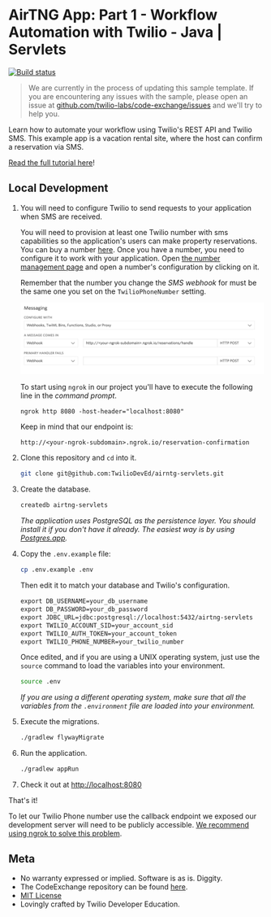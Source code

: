 # AirTNG App: Part 1 - Workflow Automation with Twilio - Java | Servlets
[![Build status](https://travis-ci.org/TwilioDevEd/airtng-servlets.svg)](https://travis-ci.org/TwilioDevEd/airtng-servlets)

> We are currently in the process of updating this sample template. If you are encountering any issues with the sample, please open an issue at [github.com/twilio-labs/code-exchange/issues](https://github.com/twilio-labs/code-exchange/issues) and we'll try to help you.


Learn how to automate your workflow using Twilio's REST API and Twilio SMS. This example app is a vacation rental site, where the host can confirm a reservation via SMS.

[Read the full tutorial here](https://www.twilio.com/docs/tutorials/walkthrough/workflow-automation/java/servlets)!

## Local Development

1. You will need to configure Twilio to send requests to your application when SMS are received.

   You will need to provision at least one Twilio number with sms capabilities so the application's users can make property reservations. You can buy a number [here](https://www.twilio.com/user/account/phone-numbers/search). Once you have a number,  you need to configure it to work with your application. Open [the number management page](https://www.twilio.com/user/account/phone-numbers/incoming) and open a number's configuration by clicking on it.

   Remember that the number you change the _SMS webhook_ for must be the same one you set on the `TwilioPhoneNumber` setting.

   ![Configure Messaging](webhook.png)

   To start using `ngrok` in our project you'll have to execute the following line in the _command prompt_.

   ```
   ngrok http 8080 -host-header="localhost:8080"
   ```

   Keep in mind that our endpoint is:

   ```
   http://<your-ngrok-subdomain>.ngrok.io/reservation-confirmation
   ```

1. Clone this repository and `cd` into it.

    ```bash
    git clone git@github.com:TwilioDevEd/airntg-servlets.git
    ```

1. Create the database.

    ```bash
    createdb airtng-servlets
    ```

    _The application uses PostgreSQL as the persistence layer. You should install
    it if you don't have it already. The easiest way is by
    using [Postgres.app](http://postgresapp.com/)._

1. Copy the `.env.example` file:

    ```bash
    cp .env.example .env
    ```

    Then edit it to match your database and Twilio's configuration.

     ```
     export DB_USERNAME=your_db_username
     export DB_PASSWORD=your_db_password
     export JDBC_URL=jdbc:postgresql://localhost:5432/airtng-servlets
     export TWILIO_ACCOUNT_SID=your_account_sid
     export TWILIO_AUTH_TOKEN=your_account_token
     export TWILIO_PHONE_NUMBER=your_twilio_number
     ```

    Once edited, and if you are using a UNIX operating system,
    just use the `source` command to load the variables into your environment.

    ```bash
    source .env
    ```

    _If you are using a different operating system, make sure that all the
    variables from the `.environment` file are loaded into your environment._

1. Execute the migrations.

    ```bash
    ./gradlew flywayMigrate
    ```

1. Run the application.

    ```bash
    ./gradlew appRun
    ```

1. Check it out at [http://localhost:8080](http://localhost:8080)

That's it!

To let our Twilio Phone number use the callback endpoint we exposed our development server will need to be publicly accessible. [We recommend using ngrok to solve this problem](https://www.twilio.com/blog/2015/09/6-awesome-reasons-to-use-ngrok-when-testing-webhooks.html).

## Meta

* No warranty expressed or implied. Software is as is. Diggity.
* The CodeExchange repository can be found [here](https://github.com/twilio-labs/code-exchange/).
* [MIT License](http://www.opensource.org/licenses/mit-license.html)
* Lovingly crafted by Twilio Developer Education.
